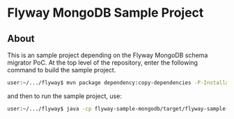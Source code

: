 # Flyway MongoDB Sample Project
## About
This is an sample project depending on the Flyway MongoDB schema migrator PoC. At the top level of
the repository, enter the following command to build the sample project.

```bash
user:~/.../flyway$ mvn package dependency:copy-dependencies -P-InstallableDBTest -P-CommercialDBTest -pl flyway-sample-mongodb -am
```

and then to run the sample project, use:

```bash
user:~/.../flyway$ java -cp flyway-sample-mongodb/target/flyway-sample-mongodb-0-SNAPSHOT.jar:flyway-sample-mongodb/target/dependency/* org.flywaydb.sample.mongodb.Main
```